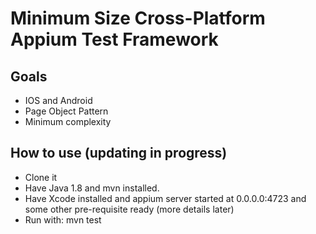 # Minimum Size Cross-Platform Appium Test Framework

## Goals 
* IOS and Android
* Page Object Pattern
* Minimum complexity


## How to use (updating in progress)
* Clone it
* Have Java 1.8 and mvn installed.
* Have Xcode installed and appium server started at 0.0.0.0:4723 and some other pre-requisite ready (more details later)
* Run with: mvn test
